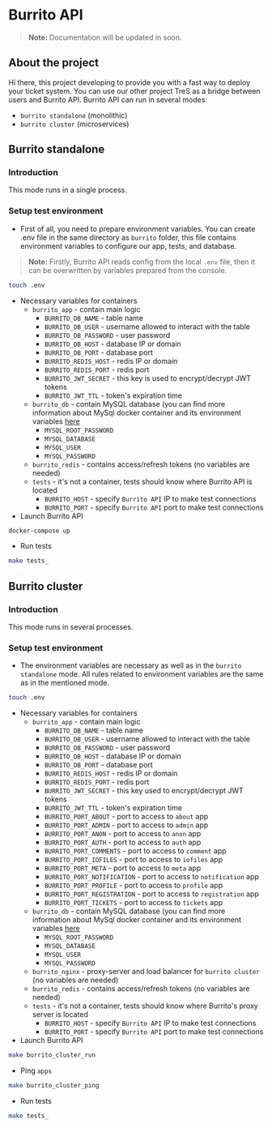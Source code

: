 
# Burrito API

> **Note:** Documentation will be updated in soon.

## About the project
Hi there, this project developing to provide you with a fast way to deploy your ticket system. You can use our other project TreS as a bridge between users and Burrito API. Burrito API can run in several modes:
* `burrito standalone` (monolithic)
* `burrito cluster` (microservices)



## Burrito standalone

### Introduction

This mode runs in a single process.

### Setup test environment
- First of all, you need to prepare environment variables. You can create .env file in the same directory as `burrito` folder, this file contains environment variables to configure our app, tests, and database.

> **Note:** Firstly, Burrito API reads config from the local `.env` file, then it can be overwritten by variables prepared from the console.


```bash
touch .env
```
- Necessary variables for containers
  - `burrito_app` - contain main logic
    - `BURRITO_DB_NAME` - table name
    - `BURRITO_DB_USER` - username allowed to interact with the table
    - `BURRITO_DB_PASSWORD` - user password
    - `BURRITO_DB_HOST` - database IP or domain
    - `BURRITO_DB_PORT` - database port
    - `BURRITO_REDIS_HOST` - redis IP or domain
    - `BURRITO_REDIS_PORT` - redis port
    - `BURRITO_JWT_SECRET` - this key is used to encrypt/decrypt JWT tokens
    - `BURRITO_JWT_TTL` - token's expiration time
  - `burrito_db` - contain MySQL database (you can find more information about MySql docker container and its environment variables [here](https://hub.docker.com/_/mysql)
    - `MYSQL_ROOT_PASSWORD`
    - `MYSQL_DATABASE`
    - `MYSQL_USER`
    - `MYSQL_PASSWORD`
  - `burrito_redis` - contains access/refresh tokens (no variables are needed)
  - `tests` - it's not a container, tests should know where Burrito API is located
    - `BURRITO_HOST` - specify `Burrito API` IP to make test connections
    - `BURRITO_PORT` - specify `Burrito API` port to make test connections
- Launch Burrito API
```bash
docker-compose up
```
- Run tests
```bash
make tests_
```


## Burrito cluster

### Introduction

This mode runs in several processes.

### Setup test environment
- The environment variables are necessary as well as in the `burrito standalone` mode. All rules related to environment variables are the same as in the mentioned mode.


```bash
touch .env
```
- Necessary variables for containers
  - `burrito_app` - contain main logic
    - `BURRITO_DB_NAME` - table name
    - `BURRITO_DB_USER` - username allowed to interact with the table
    - `BURRITO_DB_PASSWORD` - user password
    - `BURRITO_DB_HOST` - database IP or domain
    - `BURRITO_DB_PORT` - database port
    - `BURRITO_REDIS_HOST` - redis IP or domain
    - `BURRITO_REDIS_PORT` - redis port
    - `BURRITO_JWT_SECRET` - this key used to encrypt/decrypt JWT tokens
    - `BURRITO_JWT_TTL` - token's expiration time
    - `BURRITO_PORT_ABOUT` - port to access to `about` app
    - `BURRITO_PORT_ADMIN` - port to access to `admin` app
    - `BURRITO_PORT_ANON` - port to access to `anon` app
    - `BURRITO_PORT_AUTH` - port to access to `auth` app
    - `BURRITO_PORT_COMMENTS` - port to access to `comment` app
    - `BURRITO_PORT_IOFILES` - port to access to `iofiles` app
    - `BURRITO_PORT_META` - port to access to `meta` app
    - `BURRITO_PORT_NOTIFICATION` - port to access to `notification` app
    - `BURRITO_PORT_PROFILE` - port to access to `profile` app
    - `BURRITO_PORT_REGISTRATION` - port to access to `registration` app
    - `BURRITO_PORT_TICKETS` - port to access to `tickets` app
  - `burrito_db` - contain MySQL database (you can find more information about MySql docker container and its environment variables [here](https://hub.docker.com/_/mysql)
    - `MYSQL_ROOT_PASSWORD`
    - `MYSQL_DATABASE`
    - `MYSQL_USER`
    - `MYSQL_PASSWORD`
  - `burrito_nginx` - proxy-server and load balancer for `burrito cluster` (no variables are needed)
  - `burrito_redis` - contains access/refresh tokens (no variables are needed)
  - `tests` - it's not a container, tests should know where Burrito's proxy server is located
    - `BURRITO_HOST` - specify `Burrito API` IP to make test connections
    - `BURRITO_PORT` - specify `Burrito API` port to make test connections
- Launch Burrito API
```bash
make burrito_cluster_run
```
- Ping `apps`
```bash
make burrito_cluster_ping
```
- Run tests
```bash
make tests_
```
